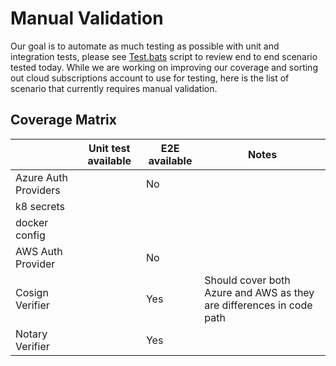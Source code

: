 # Manual Validation
Our goal is to automate as much testing as possible with unit and integration tests, please see [Test.bats](https://github.com/deislabs/ratify/blob/main/test/bats/test.bats) script to review end to end scenario tested today.  While we are working on improving our coverage and sorting out cloud subscriptions account to use for testing, here is the list of scenario that currently requires manual validation.  

## Coverage Matrix
|                      | Unit test available | E2E available | Notes                                                                |
|----------------------|---------------------|---------------|----------------------------------------------------------------------|
| Azure Auth Providers |                     | No            |                                                                      |
| k8 secrets           |                     |               |                                                                      |
| docker config        |                     |               |                                                                      |
| AWS Auth Provider    |                     | No            |                                                                      |
| Cosign Verifier      |                     | Yes           | Should cover both Azure and AWS as they are differences in code path |
| Notary Verifier      |                     | Yes           |                                                                      |